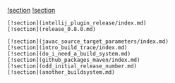 [!section](index.md)
[!section](archive.md)

```Releases
[!section](intellij_plugin_release/index.md)
[!section](release_0.8.0.md)
```

```Blog posts
[!section](javac_source_target_parameters/index.md)
[!section](intro_build_trace/index.md)
[!section](do_i_need_a_build_system.md)
[!section](github_packages_maven/index.md)
[!section](odd_initial_release_number.md)
[!section](another_buildsystem.md)
```
